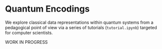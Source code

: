 # Quantum Encodings

We explore classical data representations within quantum systems from a pedagogical point of view via a series of tutorials (`tutorial.ipynb`) targeted for computer scientists.

WORK IN PROGRESS
